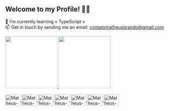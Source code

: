## Welcome to my Profile! ✌🏻

🌱 I’m currently learning « TypeScript » <br>
📫 Get in touch by sending me an email: contatomatheusgrando@gmail.com

<div>
  <a href="https://github.com/matheusgrando">
  <img height="165em" src="https://github-readme-stats.vercel.app/api?username=matheusgrando&show_icons=true&theme=dracula&title_color=ccccff&text_color=b22418"/>
  <img height="165em" src="https://github-readme-stats.vercel.app/api/top-langs/?username=matheusgrando&langs_count=6&layout=compact&theme=dracula&title_color=ccccff"/>
</div>

<div style="display: inline_block"><br>
  <img align="center" alt="Matheus-HTML5" height="36" width="48" src="https://cdn.jsdelivr.net/gh/devicons/devicon/icons/html5/html5-original.svg">
  <img align="center" alt="Matheus-CSS3" height="36" width="48" src="https://cdn.jsdelivr.net/gh/devicons/devicon/icons/css3/css3-original.svg">
  <img align="center" alt="Matheus-JavaScript" height="36" width="48" src="https://cdn.jsdelivr.net/gh/devicons/devicon/icons/javascript/javascript-original.svg">
  <img align="center" alt="Matheus-TypeScript" height="36" width="48" src="https://cdn.jsdelivr.net/gh/devicons/devicon/icons/typescript/typescript-original.svg">
  <img align="center" alt="Matheus-React" height="36" width="48" src="https://cdn.jsdelivr.net/gh/devicons/devicon/icons/react/react-original.svg">
  <img align="center" alt="Matheus-Python" height="36" width="48" src="https://cdn.jsdelivr.net/gh/devicons/devicon/icons/python/python-original.svg">
  <img align="center" alt="Matheus-Java" height="36" width="48" src="https://cdn.jsdelivr.net/gh/devicons/devicon/icons/java/java-original.svg">
</div>

  ##
  
<div>
    
</div>
